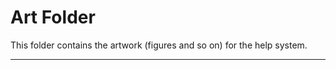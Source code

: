 <link rel="stylesheet" href="../assets/help.css"/>

# Art Folder

This folder contains the artwork (figures and so on) for the help system.

---

